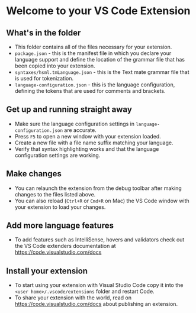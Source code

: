# Welcome to your VS Code Extension

## What's in the folder

- This folder contains all of the files necessary for your extension.
- `package.json` - this is the manifest file in which you declare your language support and define the location of the grammar file that has been copied into your extension.
- `syntaxes/hsml.tmLanguage.json` - this is the Text mate grammar file that is used for tokenization.
- `language-configuration.json` - this is the language configuration, defining the tokens that are used for comments and brackets.

## Get up and running straight away

- Make sure the language configuration settings in `language-configuration.json` are accurate.
- Press `F5` to open a new window with your extension loaded.
- Create a new file with a file name suffix matching your language.
- Verify that syntax highlighting works and that the language configuration settings are working.

## Make changes

- You can relaunch the extension from the debug toolbar after making changes to the files listed above.
- You can also reload (`Ctrl+R` or `Cmd+R` on Mac) the VS Code window with your extension to load your changes.

## Add more language features

- To add features such as IntelliSense, hovers and validators check out the VS Code extenders documentation at https://code.visualstudio.com/docs

## Install your extension

- To start using your extension with Visual Studio Code copy it into the `<user home>/.vscode/extensions` folder and restart Code.
- To share your extension with the world, read on https://code.visualstudio.com/docs about publishing an extension.
